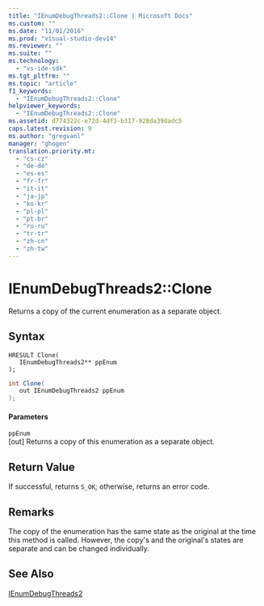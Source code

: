 ```yaml
---
title: "IEnumDebugThreads2::Clone | Microsoft Docs"
ms.custom: ""
ms.date: "11/01/2016"
ms.prod: "visual-studio-dev14"
ms.reviewer: ""
ms.suite: ""
ms.technology: 
  - "vs-ide-sdk"
ms.tgt_pltfrm: ""
ms.topic: "article"
f1_keywords: 
  - "IEnumDebugThreads2::Clone"
helpviewer_keywords: 
  - "IEnumDebugThreads2::Clone"
ms.assetid: d774322c-e72d-4df3-b317-928da39dadc5
caps.latest.revision: 9
ms.author: "gregvanl"
manager: "ghogen"
translation.priority.mt: 
  - "cs-cz"
  - "de-de"
  - "es-es"
  - "fr-fr"
  - "it-it"
  - "ja-jp"
  - "ko-kr"
  - "pl-pl"
  - "pt-br"
  - "ru-ru"
  - "tr-tr"
  - "zh-cn"
  - "zh-tw"
---
```

# IEnumDebugThreads2::Clone
Returns a copy of the current enumeration as a separate object.  
  
## Syntax  
  
```cpp#  
HRESULT Clone(  
   IEnumDebugThreads2** ppEnum  
);  
```  
  
```c#  
int Clone(  
   out IEnumDebugThreads2 ppEnum  
);  
```  
  
#### Parameters  
 `ppEnum`  
 [out] Returns a copy of this enumeration as a separate object.  
  
## Return Value  
 If successful, returns `S_OK`; otherwise, returns an error code.  
  
## Remarks  
 The copy of the enumeration has the same state as the original at the time this method is called. However, the copy's and the original's states are separate and can be changed individually.  
  
## See Also  
 [IEnumDebugThreads2](../../../extensibility/debugger/reference/ienumdebugthreads2.md)